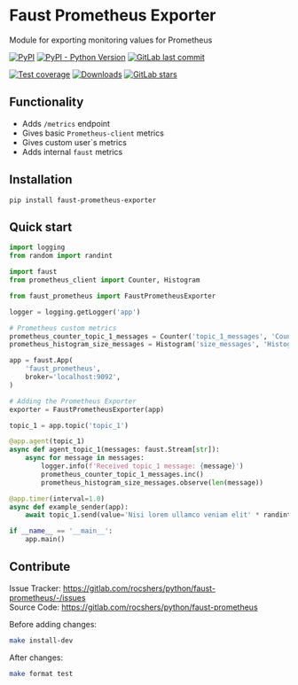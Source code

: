 # Faust Prometheus Exporter

Module for exporting monitoring values for Prometheus

[![PyPI](https://img.shields.io/pypi/v/faust-prometheus-exporter)](https://pypi.org/project/faust-prometheus-exporter/)
[![PyPI - Python Version](https://img.shields.io/pypi/pyversions/faust-prometheus-exporter)](https://pypi.org/project/faust-prometheus-exporter/)
[![GitLab last commit](https://img.shields.io/gitlab/last-commit/rocshers/python/faust-prometheus-exporter)](https://gitlab.com/rocshers/python/faust-prometheus)

[![Test coverage](https://codecov.io/gitlab/rocshers:python/faust-prometheus/branch/release/graph/badge.svg?token=RPFNZ8SBQ6)](https://codecov.io/gitlab/rocshers:python/faust-prometheus)
[![Downloads](https://static.pepy.tech/badge/faust-prometheus-exporter)](https://pepy.tech/project/faust-prometheus-exporter)
[![GitLab stars](https://img.shields.io/gitlab/stars/rocshers/python/faust-prometheus)](https://gitlab.com/rocshers/python/faust-prometheus)

## Functionality

- Adds `/metrics` endpoint
- Gives basic `Prometheus-client` metrics
- Gives custom user`s metrics
- Adds internal `faust` metrics

## Installation

`pip install faust-prometheus-exporter`

## Quick start

```python
import logging
from random import randint

import faust
from prometheus_client import Counter, Histogram

from faust_prometheus import FaustPrometheusExporter

logger = logging.getLogger('app')

# Prometheus custom metrics
prometheus_counter_topic_1_messages = Counter('topic_1_messages', 'Count of messages successfully processed from topic_1')
prometheus_histogram_size_messages = Histogram('size_messages', 'Histogram about messages size')

app = faust.App(
    'faust_prometheus',
    broker='localhost:9092',
)

# Adding the Prometheus Exporter
exporter = FaustPrometheusExporter(app)

topic_1 = app.topic('topic_1')

@app.agent(topic_1)
async def agent_topic_1(messages: faust.Stream[str]):
    async for message in messages:
        logger.info(f'Received topic_1 message: {message}')
        prometheus_counter_topic_1_messages.inc()
        prometheus_histogram_size_messages.observe(len(message))

@app.timer(interval=1.0)
async def example_sender(app):
    await topic_1.send(value='Nisi lorem ullamco veniam elit' * randint(1, 10))

if __name__ == '__main__':
    app.main()

```

## Contribute

Issue Tracker: <https://gitlab.com/rocshers/python/faust-prometheus/-/issues>  
Source Code: <https://gitlab.com/rocshers/python/faust-prometheus>

Before adding changes:

```bash
make install-dev
```

After changes:

```bash
make format test
```
